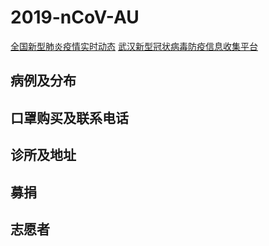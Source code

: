 # 2019-nCoV-AU

[全国新型肺炎疫情实时动态](https://3g.dxy.cn/newh5/view/pneumonia)
[武汉新型冠状病毒防疫信息收集平台](https://github.com/wuhan2020/wuhan2020)

## 病例及分布


## 口罩购买及联系电话


## 诊所及地址


## 募捐


## 志愿者


